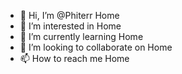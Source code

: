 - 👋 Hi, I’m @Phiterr Home
- 👀 I’m interested in Home
- 🌱 I’m currently learning Home
- 💞️ I’m looking to collaborate on Home
- 📫 How to reach me Home

<!---
Phiterr/Phiterr is a ✨ special ✨ repository because its `README.md` (this file) appears on your GitHub profile.
You can click the Preview link to take a look at your changes.
--->

